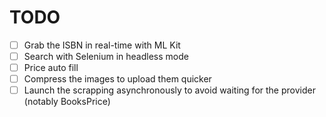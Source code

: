 # TODO

* [ ] Grab the ISBN in real-time with ML Kit
* [ ] Search with Selenium in headless mode
* [ ] Price auto fill
* [ ] Compress the images to upload them quicker
* [ ] Launch the scrapping asynchronously to avoid waiting for the provider (notably BooksPrice)
